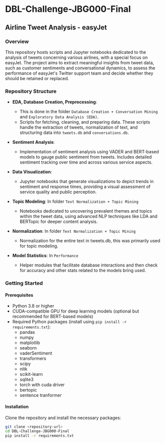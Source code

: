 # DBL-Challenge-JBG000-Final

## Airline Tweet Analysis - easyJet

### Overview
This repository hosts scripts and Jupyter notebooks dedicated to the analysis of tweets concerning various airlines, with a special focus on easyJet. The project aims to extract meaningful insights from tweet data, such as customer sentiments and conversational dynamics, to assess the performance of easyJet's Twitter support team and decide whether they should be retained or replaced.


### Repository Structure

- **EDA, Database Creation, Preprocessing**:
  - This is done in the folder `Database Creation + Conversation Mining` and `Exploratory Data Analysis (EDA)`.
  - Scripts for fetching, cleaning, and preparing data. These scripts handle the extraction of tweets, normalization of text, and structuring data into `tweets.db` and `conversations.db`.

- **Sentiment Analysis**:
  - Implementation of sentiment analysis using VADER and BERT-based models to gauge public sentiment from tweets. Includes detailed sentiment tracking over time and across various service aspects.

- **Data Visualization**:
  - Jupyter notebooks that generate visualizations to depict trends in sentiment and response times, providing a visual assessment of service quality and public perception.


- **Topic Modeling**: In folder `Text Normalization + Topic Mining`
  - Notebooks dedicated to uncovering prevalent themes and topics within the tweet data, using advanced NLP techniques like LDA and BERTopic for deeper content analysis.

- **Normalization**: In folder `Text Normalization + Topic Mining`
  - Normalization for the entire text in tweets.db, this was primarily used for topic modeling.

- **Model Statistics**: In `Performance`
  - Helper modules that facilitate database interactions and then check for accuracy and other stats related to the models bring used.



### Getting Started

#### Prerequisites
- Python 3.8 or higher
- CUDA-compatible GPU for deep learning models (optional but recommended for BERT-based models)
- Required Python packages (install using `pip install -r requirements.txt`):
  - pandas
  - numpy
  - matplotlib
  - seaborn
  - vaderSentiment
  - transformers
  - scipy
  - nltk
  - scikit-learn
  - sqlite3
  - torch with cuda driver
  - bertopic
  - sentence tranformer

#### Installation
Clone the repository and install the necessary packages:
```bash
git clone <repository-url>
cd DBL-Challenge-JBG000-Final
pip install -r requirements.txt
